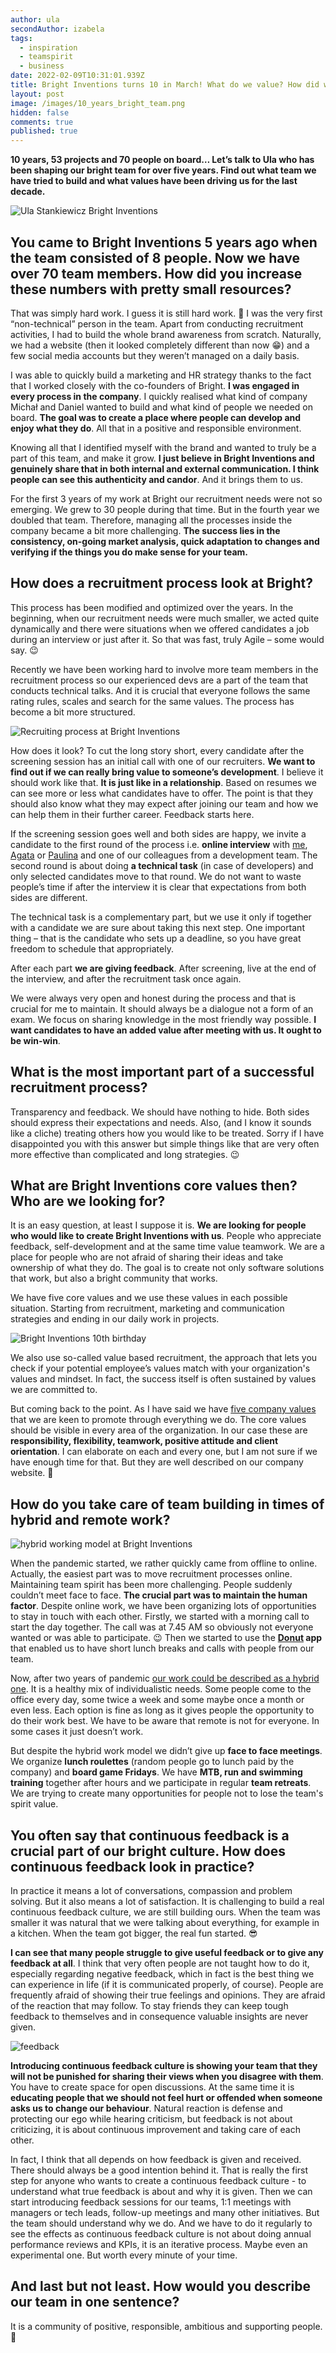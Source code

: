 ```yaml
---
author: ula
secondAuthor: izabela
tags:
  - inspiration
  - teamspirit
  - business
date: 2022-02-09T10:31:01.939Z
title: Bright Inventions turns 10 in March! What do we value? How did we get there?
layout: post
image: /images/10_years_bright_team.png
hidden: false
comments: true
published: true
---
```

**10 years, 53 projects and 70 people on board… Let’s talk to Ula who has been shaping our bright team for over five years. Find out what team we have tried to build and what values have been driving us for the last decade.**

![Ula Stankiewicz Bright Inventions](/images/ula_blogpost_brightbirthday.png)

## You came to Bright Inventions 5 years ago when the team consisted of 8 people. Now we have over 70 team members. How did you increase these numbers with pretty small resources?

That was simply hard work. I guess it is still hard work. 🙂 I was the very first “non-technical” person in the team. Apart from conducting recruitment activities, I had to build the whole brand awareness from scratch. Naturally, we had a website (then it looked completely different than now 😁) and a few social media accounts but they weren’t managed on a daily basis. 

I was able to quickly build a marketing and HR strategy thanks to the fact that I worked closely with the co-founders of Bright. **I was engaged in every process in the company**. I quickly realised what kind of company Michał and Daniel wanted to build and what kind of people we needed on board. **The goal was to create a place where people can develop and enjoy what they do**. All that in a positive and responsible environment. 

Knowing all that I identified myself with the brand and wanted to truly be a part of this team, and make it grow. **I just believe in Bright Inventions and genuinely share that in both internal and external communication. I think people can see this authenticity and candor**. And it brings them to us.

For the first 3 years of my work at Bright our recruitment needs were not so emerging. We grew to 30 people during that time. But in the fourth year we doubled that team. Therefore, managing all the processes inside the company became a bit more challenging. **The success lies in the consistency, on-going market analysis, quick adaptation to changes and verifying if the things you do make sense for your team.** 

## How does a recruitment process look at Bright?

This process has been modified and optimized over the years. In the beginning, when our recruitment needs were much smaller, we acted quite dynamically and there were situations when we offered candidates a job during an interview or just after it. So that was fast, truly Agile – some would say. 😉 

Recently we have been working hard to involve more team members in the recruitment process so our experienced devs are a part of the team that conducts technical talks. And it is crucial that everyone follows the same rating rules, scales and search for the same values. The process has become a bit more structured. 

![Recruiting process at Bright Inventions](/images/bright_inventions_recruiting_process.png)

How does it look? To cut the long story short, every candidate after the screening session has an initial call with one of our recruiters. **We want to find out if we can really bring value to someone’s development**. I believe it should work like that. **It is just like in a relationship**. Based on resumes we can see more or less what candidates have to offer. The point is that they should also know what they may expect after joining our team and how we can help them in their further career. Feedback starts here. 

If the screening session goes well and both sides are happy, we invite a candidate to the first round of the process i.e. **online interview** with [me](/about-us/ula/), [Agata](/about-us/agata-m/) or [Paulina](/about-us/paulina-t/) and one of our colleagues from a development team. The second round is about doing **a technical task** (in case of developers) and only selected candidates move to that round. We do not want to waste people’s time if after the interview it is clear that expectations from both sides are different. 

The technical task is a complementary part, but we use it only if together with a candidate we are sure about taking this next step. One important thing – that is the candidate who sets up a deadline, so you have great freedom to schedule that appropriately. 

After each part **we are giving feedback**. After screening, live at the end of the interview, and after the recruitment task once again. 

We were always very open and honest during the process and that is crucial for me to maintain. It should always be a dialogue not a form of an exam. We focus on sharing knowledge in the most friendly way possible. **I want candidates to have an added value after meeting with us. It ought to be win-win**.

## What is the most important part of a successful recruitment process?

Transparency and feedback. We should have nothing to hide. Both sides should express their expectations and needs. Also, (and I know it sounds like a cliche) treating others how you would like to be treated. Sorry if I have disappointed you with this answer but simple things like that are very often more effective than complicated and long strategies. 😉

## What are Bright Inventions core values then? Who are we looking for?

It is an easy question, at least I suppose it is. **We are looking for people who would like to create Bright Inventions with us**. People who appreciate feedback, self-development and at the same time value teamwork. We are a place for people who are not afraid of sharing their ideas and take ownership of what they do. The goal is to create not only software solutions that work, but also a bright community that works. 

We have five core values and we use these values in each possible situation. Starting from recruitment, marketing and communication strategies and ending in our daily work in projects.  

![Bright Inventions 10th birthday](/images/10_years_bright_team.png)

We also use so-called value based recruitment, the approach that lets you check if your potential employee’s values match with your organization's values and mindset. In fact, the success itself is often sustained by values we are committed to. 

But coming back to the point. As I have said we have [five company values](/about-us/values/) that we are keen to promote through everything we do. The core values should be visible in every area of the organization. In our case these are **responsibility, flexibility, teamwork, positive attitude and client orientation**. I can elaborate on each and every one, but I am not sure if we have enough time for that. But they are well described on our company website. 🙂

## How do you take care of team building in times of hybrid and remote work?

![hybrid working model at Bright Inventions](/images/call_meeting.png)

When the pandemic started, we rather quickly came from offline to online. Actually, the easiest part was to move recruitment processes online. Maintaining team spirit has been more challenging. People suddenly couldn’t meet face to face. **The crucial part was to maintain the human factor**. Despite online work, we have been organizing lots of opportunities to stay in touch with each other.  Firstly, we started with a morning call to start the day together. The call was at 7.45 AM so obviously not everyone wanted or was able to participate. 😉 Then we started to use the **[Donut](https://www.donut.com) app** that enabled us to have short lunch breaks and calls with people from our team. 

Now, after two years of pandemic [our work could be described as a hybrid one](/blog/hybrid-work-how-to-do-it-right/). It is a healthy mix of individualistic needs. Some people come to the office every day, some twice a week and some maybe once a month or even less. Each option is fine as long as it gives people the opportunity to do their work best. We have to be aware that remote is not for everyone. In some cases it just doesn’t work. 

But despite the hybrid work model we didn’t give up **face to face meetings**. We organize **lunch roulettes** (random people go to lunch paid by the company) and **board game Fridays**. We have **MTB, run and swimming training** together after hours and we participate in regular **team retreats**. We are trying to create many opportunities for people not to lose the team's spirit value. 

## You often say that continuous feedback is a crucial part of our bright culture. How does continuous feedback look in practice?

In practice it means a lot of conversations, compassion and problem solving. But it also means a lot of satisfaction. It is challenging to build a real continuous feedback culture, we are still building ours. When the team was smaller it was natural that we were talking about everything, for example in a kitchen. When the team got bigger, the real fun started. 😎

**I can see that many people struggle to give useful feedback or to give any feedback at all**. I think that very often people are not taught how to do it, especially regarding negative feedback, which in fact is the best thing we can experience in life (if it is communicated properly, of course). People are frequently afraid of showing their true feelings and opinions. They are afraid of the reaction that may follow. To stay friends they can keep tough feedback to themselves and in consequence valuable insights are never given. 

![feedback](/images/feedback_culture.jpeg)

**Introducing continuous feedback culture is showing your team that they will not be punished for sharing their views when you disagree with them**. You have to create space for open discussions. At the same time it is **educating people that we should not feel hurt or offended when someone asks us to change our behaviour**. Natural reaction is defense and protecting our ego while hearing criticism, but feedback is not about criticizing, it is about continuous improvement and taking care of each other. 

In fact, I think that all depends on how feedback is given and received. There should always be a good intention behind it. That is really the first step for anyone who wants to create a continuous feedback culture - to understand what true feedback is about and why it is given. Then we can start introducing feedback sessions for our teams, 1:1 meetings with managers or tech leads, follow-up meetings and many other initiatives. But the team should understand why we do. And we have to do it regularly to see the effects as continuous feedback culture is not about doing annual performance reviews and KPIs, it is an iterative process. Maybe even an experimental one. But worth every minute of your time. 

## And last but not least. How would you describe our team in one sentence?

It is a community of positive, responsible, ambitious and supporting people. 🙂